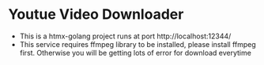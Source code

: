 # Youtue Video Downloader

- This is a htmx-golang project runs at port http://localhost:12344/ 
- This service requires ffmpeg library to be installed, please install ffmpeg first. Otherwise you will be getting lots of error for download everytime
